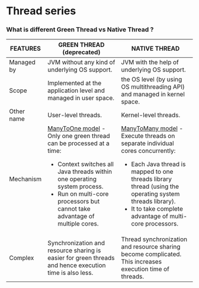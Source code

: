 # Thread series

### What is different Green Thread vs Native Thread ?

| FEATURES   | GREEN THREAD (deprecated)                                                                                                                           | NATIVE THREAD                                                                                                                                  |
| ---------- | --------------------------------------------------------------------------------------------------------------------------------------------------- | ---------------------------------------------------------------------------------------------------------------------------------------------- |
| Managed by | JVM without any kind of underlying OS support.                                                                                                       | JVM with the help of underlying OS support.                                                                                                     |
| Scope      | Implemented at the application level and managed in user space.                                                                                      | the OS level (by using OS multithreading API) and managed in kernel space.                                                                      |
| Other name | User-level threads.                                                                                                                                | Kernel-level threads.                                                                                                                         |
| Mechanism      |  [ManyToOne model](https://docs.oracle.com/cd/E19455-01/806-3461/ch2mt-41/index.html) - Only one green thread can be processed at a time: <br/> <ul><li>Context switches all Java threads within one operating system process.</li><li>Run on multi-core processors but cannot take advantage of multiple cores.</li></ul>  | [ManyToMany model](https://docs.oracle.com/cd/E19455-01/806-3461/ch2mt-31/index.html) - Execute threads on separate individual cores concurrently: <br/> <ul><li>Each Java thread is mapped to one threads library thread (using the operating system threads library).</li><li>It to take complete advantage of multi-core processors.</li></ul> |
| Complex    | Synchronization and resource sharing is easier for green threads and hence execution time is also less.                                             | Thread synchronization and resource sharing become complicated. This increases execution time of threads.                                      |
